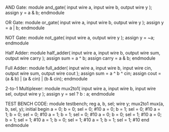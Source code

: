 
AND Gate:
module and_gate(
	input wire a,
	input wire b,
	output wire y
);
assign y = a & b;
endmodule

OR Gate:
module or_gate(
	input wire a,
	input wire b,
	output wire y
);
assign y = a | b;
endmodule

 NOT Gate:
module not_gate(
	input wire a,
	output wire y
);
assign y = ~a;
endmodule

Half Adder:
module half_adder(
	input wire a,
	input wire b,
	output wire sum,
	output wire carry
);
assign sum = a ^ b;
assign carry = a & b;
endmodule

Full Adder:
module full_adder(
	input wire a,
	input wire b,
	input wire cin,
	output wire sum,
	output wire cout
);
assign sum = a ^ b ^ cin;
assign cout = (a & b) | (a & cin) | (b & cin);
endmodule

2-to-1 Multiplexer:
module mux2to1(
	input wire a,
	input wire b,
	input wire sel,
	output wire y
);
assign y = sel ? b : a;
endmodule

TEST BENCH CODE:
module testbench;
reg a, b, sel;
wire y;
mux2to1 mux(a, b, sel, y);
initial begin
	a = 0; b = 0; sel = 0; #10
	a = 0; b = 1; sel = 0; #10
	a = 1; b = 0; sel = 0; #10
	a = 1; b = 1; sel = 0; #10
	a = 0; b = 0; sel = 1; #10
	a = 0; b = 1; sel = 1; #10
	a = 1; b = 0; sel = 1; #10
	a = 1; b = 1; sel = 1; #10
end
endmodule
